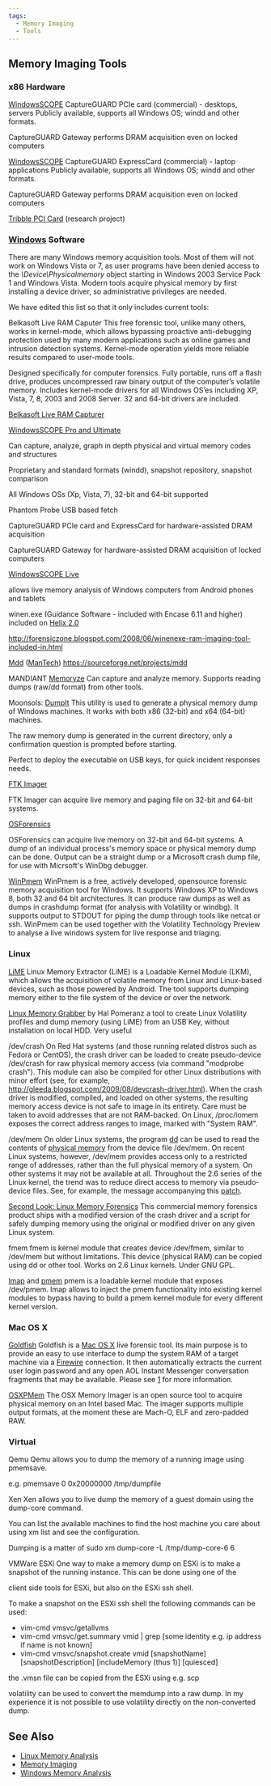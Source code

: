 ```yaml
---
tags:
  - Memory Imaging
  - Tools
---
```

## Memory Imaging Tools

### x86 Hardware

[WindowsSCOPE](https://www.windowsscope.com/) CaptureGUARD PCIe card (commercial) - desktops, servers
Publicly available, supports all Windows OS; windd and other formats.

CaptureGUARD Gateway performs DRAM acquisition even on locked computers

<!-- -->

[WindowsSCOPE](https://www.windowsscope.com/) CaptureGUARD ExpressCard (commercial) - laptop applications
Publicly available, supports all Windows OS; windd and other formats.

CaptureGUARD Gateway performs DRAM acquisition even on locked computers

<!-- -->

[Tribble PCI Card](https://digital-evidence.org/papers/tribble-preprint.pdf) (research project)

### [Windows](windows.md) Software

There are many Windows memory acquisition tools. Most of them will not
work on Windows Vista or 7, as user programs have been denied access to
the *\Device\Physicalmemory* object starting in Windows 2003 Service
Pack 1 and Windows Vista. Modern tools acquire physical memory by first
installing a device driver, so administrative privileges are needed.

We have edited this list so that it only includes current tools:

Belkasoft Live RAM Caputer
This free forensic tool, unlike many others, works in kernel-mode, which
allows bypassing proactive anti-debugging protection used by many modern
applications such as online games and intrusion detection systems.
Kernel-mode operation yields more reliable results compared to user-mode
tools.

<!-- -->

Designed specifically for computer forensics. Fully portable, runs off a
flash drive, produces uncompressed raw binary output of the computer’s
volatile memory. Includes kernel-mode drivers for all Windows OS’es
including XP, Vista, 7, 8, 2003 and 2008 Server. 32 and 64-bit drivers
are included.

<!-- -->

[Belkasoft Live RAM Capturer](https://belkasoft.com/ram-capturer)

<!-- -->

[WindowsSCOPE Pro and Ultimate](https://www.windowsscope.com/)

Can capture, analyze, graph in depth physical and virtual memory codes
and structures

Proprietary and standard formats (windd), snapshot repository, snapshot
comparison

All Windows OSs (Xp, Vista, 7), 32-bit and 64-bit supported

Phantom Probe USB based fetch

CaptureGUARD PCIe card and ExpressCard for hardware-assisted DRAM
acquisition

CaptureGUARD Gateway for hardware-assisted DRAM acquisition of locked
computers

<!-- -->

[WindowsSCOPE Live](https://www.windowsscope.com/)

allows live memory analysis of Windows computers from Android phones and
tablets

<!-- -->

winen.exe (Guidance Software - included with Encase 6.11 and higher)
included on [Helix 2.0](http://www.e-fense.com/helix/)

<http://forensiczone.blogspot.com/2008/06/winenexe-ram-imaging-tool-included-in.html>

<!-- -->

[Mdd](mdd.md) ([ManTech](mantech.md))
<https://sourceforge.net/projects/mdd>

<!-- -->

MANDIANT [Memoryze](https://www.mandiant.com)
Can capture and analyze memory. Supports reading dumps (raw/dd format)
from other tools.

<!-- -->

Moonsols: [DumpIt](https://www.moonsols.com/wp-content/plugins/download-monitor/download.php?id=7)
This utility is used to generate a physical memory dump of Windows
machines. It works with both x86 (32-bit) and x64 (64-bit) machines.

The raw memory dump is generated in the current directory, only a
confirmation question is prompted before starting.

Perfect to deploy the executable on USB keys, for quick incident
responses needs.


[FTK Imager](ftk_imager.md)

FTK Imager can acquire live memory and paging file on 32-bit and 64-bit
systems.

<!-- -->

[OSForensics](https://www.osforensics.com/)

OSForensics can acquire live memory on 32-bit and 64-bit systems. A dump
of an individual process's memory space or physical memory dump can be
done. Output can be a straight dump or a Microsoft crash dump file, for
use with Micrsoft's WinDbg debugger.

<!-- -->

[WinPmem](rekall.md)
WinPmem is a free, actively developed, opensource forensic memory
acquisition tool for Windows. It supports Windows XP to Windows 8, both
32 and 64 bit architectures. It can produce raw dumps as well as dumps
in crashdump format (for analysis with Volatility or windbg). It
supports output to STDOUT for piping the dump through tools like netcat
or ssh. WinPmem can be used together with the Volatility Technology
Preview to analyse a live windows system for live response and triaging.

### Linux

[LiME](https://github.com/504ensicslabs/lime)
Linux Memory Extractor (LiME) is a Loadable Kernel Module (LKM), which
allows the acquisition of volatile memory from Linux and Linux-based
devices, such as those powered by Android. The tool supports dumping
memory either to the file system of the device or over the network.

[Linux Memory Grabber](https://github.com/halpomeranz/lmg/) by Hal Pomeranz
a tool to create Linux Volatility profiles and dump memory (using LiME)
from an USB Key, without installation on local HDD. Very useful

/dev/crash
On Red Hat systems (and those running related distros such as Fedora or
CentOS), the crash driver can be loaded to create pseudo-device
/dev/crash for raw physical memory access (via command "modprobe
crash"). This module can also be compiled for other Linux distributions
with minor effort (see, for example,
<http://gleeda.blogspot.com/2009/08/devcrash-driver.html>). When the
crash driver is modified, compiled, and loaded on other systems, the
resulting memory access device is not safe to image in its entirety.
Care must be taken to avoid addresses that are not RAM-backed. On Linux,
/proc/iomem exposes the correct address ranges to image, marked with
"System RAM".

/dev/mem
On older Linux systems, the program [dd](dd.md) can be used to
read the contents of [physical memory](physical_memory.md) from
the device file /dev/mem. On recent Linux systems, however, /dev/mem
provides access only to a restricted range of addresses, rather than the
full physical memory of a system. On other systems it may not be
available at all. Throughout the 2.6 series of the Linux kernel, the
trend was to reduce direct access to memory via pseudo-device files.
See, for example, the message accompanying this [patch](https://lwn.net/Articles/267427/).

[Second Look: Linux Memory Forensics](https://secondlookforensics.com/)
This commercial memory forensics product ships with a modified version
of the crash driver and a script for safely dumping memory using the
original or modified driver on any given Linux system.

fmem
fmem is kernel module that creates device /dev/fmem, similar to /dev/mem
but without limitations. This device (physical RAM) can be copied using
dd or other tool. Works on 2.6 Linux kernels. Under GNU GPL.

[lmap](rekall.md) and [pmem](rekall.md)
pmem is a loadable kernel module that exposes /dev/pmem. lmap allows to
inject the pmem functionality into existing kernel modules to bypass
having to build a pmem kernel module for every different kernel version.

### Mac OS X

[Goldfish](http://digitalfire.ucd.ie/?page_id=430)
Goldfish is a [Mac OS X](mac_os_x.md) live forensic tool. Its
main purpose is to provide an easy to use interface to dump the system
RAM of a target machine via a [Firewire](firewire.md)
connection. It then automatically extracts the current user login
password and any open AOL Instant Messenger conversation fragments that
may be available. Please see [1](http://digitalfire.ucd.ie/?page_id=430)
for more information.

<!-- -->

[OSXPMem](rekall.md)
The OSX Memory Imager is an open source tool to acquire physical memory
on an Intel based Mac. The imager supports multiple output formats, at
the moment these are Mach-O, ELF and zero-padded RAW.

### Virtual

Qemu
Qemu allows you to dump the memory of a running image using pmemsave.

e.g. pmemsave 0 0x20000000 /tmp/dumpfile

Xen
Xen allows you to live dump the memory of a guest domain using the
dump-core command.

You can list the available machines to find the host machine you care
about using xm list and see the configuration.

Dumping is a matter of sudo xm dump-core -L /tmp/dump-core-6 6

VMWare ESXi
One way to make a memory dump on ESXi is to make a snapshot of the
running instance. This can be done using one of the

client side tools for ESXi, but also on the ESXi ssh shell.

To make a snapshot on the ESXi ssh shell the following commands can be
used:

- vim-cmd vmsvc/getallvms
- vim-cmd vmsvc/get.summary vmid \| grep \[some identity e.g. ip address
  if name is not known\]
- vim-cmd vmsvc/snapshot.create vmid \[snapshotName\]
  \[snapshotDescription\] \[includeMemory (thus 1)\] \[quiesced\]


the .vmsn file can be copied from the ESXi using e.g. scp

volatility can be used to convert the memdump into a raw dump. In my
experience it is not possible to use volatility directly on the
non-converted dump.

## See Also

- [Linux Memory Analysis](linux_memory_analysis.md)
- [Memory Imaging](memory_imaging.md)
- [Windows Memory Analysis](windows_memory_analysis.md)
